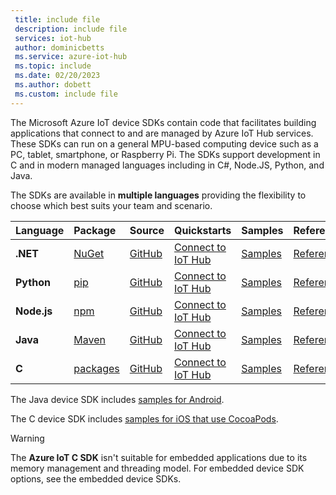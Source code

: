 ```yaml
---
 title: include file
 description: include file
 services: iot-hub
 author: dominicbetts
 ms.service: azure-iot-hub
 ms.topic: include
 ms.date: 02/20/2023
 ms.author: dobett
 ms.custom: include file
---
```


The Microsoft Azure IoT device SDKs contain code that facilitates building applications that connect to and are managed by Azure IoT Hub services. These SDKs can run on a general MPU-based computing device such as a PC, tablet, smartphone, or Raspberry Pi. The SDKs support development in C and in modern managed languages including in C#, Node.JS, Python, and Java.

The SDKs are available in **multiple languages** providing the flexibility to choose which best suits your team and scenario.

| Language | Package | Source | Quickstarts | Samples | Reference |
| :-- | :-- | :-- | :-- | :-- | :-- |
| **.NET** | [NuGet](https://www.nuget.org/packages/Microsoft.Azure.Devices.Client) | [GitHub](https://github.com/Azure/azure-iot-sdk-csharp) | [Connect to IoT Hub](/azure/iot/tutorial-send-telemetry-iot-hub?pivots=programming-language-csharp) | [Samples](https://github.com/Azure/azure-iot-sdk-csharp/tree/main/iothub/device/samples) | [Reference](/dotnet/api/microsoft.azure.devices.client) |
| **Python** | [pip](https://pypi.org/project/azure-iot-device/) | [GitHub](https://github.com/Azure/azure-iot-sdk-python) | [Connect to IoT Hub](/azure/iot/tutorial-send-telemetry-iot-hub?pivots=programming-language-python) | [Samples](https://github.com/Azure/azure-iot-sdk-python/tree/main/samples) | [Reference](/python/api/azure-iot-device) |
| **Node.js** | [npm](https://www.npmjs.com/package/azure-iot-device) | [GitHub](https://github.com/Azure/azure-iot-sdk-node) | [Connect to IoT Hub](/azure/iot/tutorial-send-telemetry-iot-hub?pivots=programming-language-nodejs) | [Samples](https://github.com/Azure/azure-iot-sdk-node/tree/main/device/samples) | [Reference](/javascript/api/azure-iot-device/) |
| **Java** | [Maven](https://mvnrepository.com/artifact/com.microsoft.azure.sdk.iot/iot-device-client) | [GitHub](https://github.com/Azure/azure-iot-sdk-java) | [Connect to IoT Hub](/azure/iot/tutorial-send-telemetry-iot-hub?pivots=programming-language-java) | [Samples](https://github.com/Azure/azure-iot-sdk-java/tree/main/iothub/device/iot-device-samples) | [Reference](/java/api/com.microsoft.azure.sdk.iot.device) |
| **C** | [packages](https://github.com/Azure/azure-iot-sdk-c/blob/main/readme.md#getting-the-sdk) | [GitHub](https://github.com/Azure/azure-iot-sdk-c) | [Connect to IoT Hub](/azure/iot/tutorial-send-telemetry-iot-hub?pivots=programming-language-ansi-c) | [Samples](https://github.com/Azure/azure-iot-sdk-c/tree/main/iothub_client/samples) | [Reference](https://azure.github.io/azure-iot-sdk-c/files.html) |

The Java device SDK includes [samples for Android](https://github.com/Azure/azure-iot-sdk-java/blob/main/doc/java-devbox-setup.md#building-for-android-device).

The C device SDK includes [samples for iOS that use CocoaPods](https://github.com/Azure/azure-iot-sdk-c/blob/main/iothub_client/samples/ios/CocoaPods-Samples.md).

> [!WARNING]
> The **Azure IoT C SDK** isn't suitable for embedded applications due to its memory management and threading model. For embedded device SDK options, see the embedded device SDKs.
